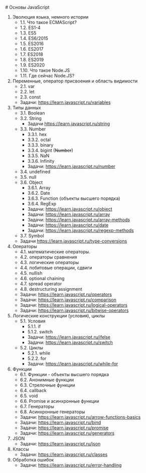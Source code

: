 # Основы JavaScript

1. Эволюция языка, немного истории
    - 1.1. Что такое ECMAScript?
    - 1.2. ES1-4
    - 1.3. ES5
    - 1.4. ES6/2015
    - 1.5. ES2016
    - 1.6. ES2017
    - 1.7. ES2018
    - 1.8. ES2019
    - 1.9. ES2020
    - 1.10. Что такое Node.JS
    - 1.11. Где сейчас Node.JS?
2. Переменные, оператор присвоения и область видимости
    - 2.1. var 
    - 2.2. let
    - 2.3. const 
    - Задачи: https://learn.javascript.ru/variables
3. Типы данных
    - 3.1. Boolean
    - 3.2. String
        - Задачи https://learn.javascript.ru/string
    - 3.3. Number
        - 3.3.1. hex
        - 3.3.2. octal
        - 3.3.3. binary
        - 3.3.4. bigint (~~Number~~)
        - 3.3.5. NaN
        - 3.3.6. Infinity
        - Задачи: https://learn.javascript.ru/number
    - 3.4. undefined
    - 3.5. null
    - 3.6. Object
        - 3.6.1. Array
        - 3.6.2. Date
        - 3.6.3. Function (объекты высшего порядка)
        - 3.6.4. RegExp
        - Задачи: https://learn.javascript.ru/object
        - Задачи: https://learn.javascript.ru/array
        - Задачи: https://learn.javascript.ru/array-methods
        - Задачи: https://learn.javascript.ru/date
        - Задачи: https://learn.javascript.ru/regexp-methods
    - 3.7. Symbol
    - Задачи https://learn.javascript.ru/type-conversions
4. Операторы
    - 4.1. математические операторы.
    - 4.2. операторы сравнения
    - 4.3. логические операторы
    - 4.4. побитовые операции, сдвиги
    - 4.5. nullish
    - 4.6. optional chaining
    - 4.7. spread operator
    - 4.8. destructuring assignment
    - Задачи: https://learn.javascript.ru/operators
    - Задачи: https://learn.javascript.ru/comparison
    - Задачи: https://learn.javascript.ru/logical-operators
    - Задачи: https://learn.javascript.ru/bitwise-operators
5. Логические конструкции (условия), циклы
    - 5.1. Условия
        - 5.1.1. if
        - 5.1.2. switch
        - Задачи: https://learn.javascript.ru/ifelse
        - Задачи: https://learn.javascript.ru/switch
    - 5.2. Циклы
        - 5.2.1. while
        - 5.2.2. for
        - Задачи: https://learn.javascript.ru/while-for
6. Функции
    - 6.1. Функции - объекты высшего порядка
    - 6.2. Анонимные функции
    - 6.3. Стрелочные функции
    - 6.4. callback
    - 6.5. void
    - 6.6. Promise и асинхронные функции
    - 6.7. Генераторы
    - 6.8. Асинхронные генераторы
    - Задачи: https://learn.javascript.ru/arrow-functions-basics
    - Задачи: https://learn.javascript.ru/bind
    - Задачи: https://learn.javascript.ru/promise
    - Задачи: https://learn.javascript.ru/generators
7. JSON
    - Задачи: https://learn.javascript.ru/json
8. Классы
    - Задачи: https://learn.javascript.ru/classes
9. Обработка ошибок
    - Задачи: https://learn.javascript.ru/error-handling